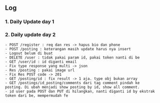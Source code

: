 ## Log

### 1. Daily Update day 1

### 2. Daily update day 2

    - POST /register : req dan res -> hapus bio dan phone
    - POST /posting : keterangan masih update harus nya insert
    - Logout belum di buat
    - DELETE /user : tidak pakai param id, pakai token nanti di be
    - GET /user/id : id diganti email
    - Fix type response yang multi -> json
    - Res /posting : pakai image url
    - Fix Res POST code -> 201
    - GET /posting/id : fix result -> 1 aja. type obj bukan array
    - GET /postings/id_posting/comments dari tag comment pindah ke posting. Di ubah menjadi show posting by id, show all comment.
    - id user pada POST dan PUT di hilangkan, nanti diganti id by ekstrak token dari be, mempermudah fe
